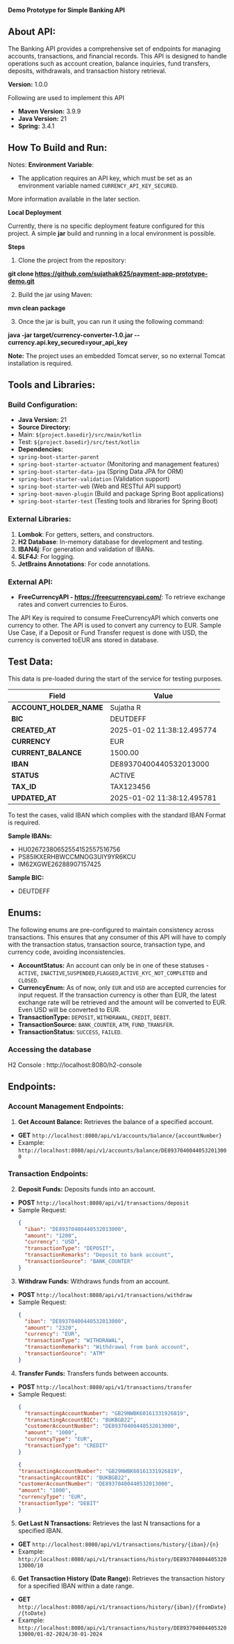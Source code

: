 **Demo Prototype for Simple Banking API**
## About API:

The Banking API provides a comprehensive set of endpoints for managing accounts, transactions, and financial records. This API is designed to handle operations such as account creation, balance inquiries, fund transfers, deposits, withdrawals, and transaction history retrieval.

**Version:** 1.0.0

Following are used to implement this API

- **Maven Version:** 3.9.9
- **Java Version:** 21
- **Spring:** 3.4.1

## How To Build and Run:

Notes:
**Environment Variable**:
- The application requires an API key, which must be set as an environment variable named `CURRENCY_API_KEY_SECURED`.

More information available in the later section.

**Local Deployment**

Currently, there is no specific deployment feature configured for this project. A simple **jar** build and running in a local environment is possible.

**Steps**

1. Clone the project from the repository:

**git clone https://github.com/sujathak625/payment-app-prototype-demo.git**

2. Build the jar using Maven:

**mvn clean package**

3. Once the jar is built, you can run it using the following command:

**java -jar target/currency-converter-1.0.jar --currency.api.key_secured=your_api_key**

**Note:** The project uses an embedded Tomcat server, so no external Tomcat installation is required.

## Tools and Libraries:

### Build Configuration:
- **Java Version:** 21
- **Source Directory:**
- Main: `${project.basedir}/src/main/kotlin`
- Test: `${project.basedir}/src/test/kotlin`
- **Dependencies:**
- `spring-boot-starter-parent`
- `spring-boot-starter-actuator` (Monitoring and management features)
- `spring-boot-starter-data-jpa` (Spring Data JPA for ORM)
- `spring-boot-starter-validation` (Validation support)
- `spring-boot-starter-web` (Web and RESTful API support)
- `spring-boot-maven-plugin` (Build and package Spring Boot applications)
- `spring-boot-starter-test` (Testing tools and libraries for Spring Boot)

### External Libraries:
1. **Lombok**: For getters, setters, and constructors.
2. **H2 Database**: In-memory database for development and testing.
3. **IBAN4j**: For generation and validation of IBANs.
4. **SLF4J**: For logging.
5. **JetBrains Annotations**: For code annotations.

### External API:
- **FreeCurrencyAPI - https://freecurrencyapi.com/**: To retrieve exchange rates and convert currencies to Euros.

The API Key is required to consume FreeCurrencyAPI which converts one currency to other. The API is used to convert
any currency to EUR. Sample Use Case, if a Deposit or Fund Transfer request is done with USD, the currency is converted toEUR ans stored
in database.

## Test Data:
This data is pre-loaded during the start of the service for testing purposes.

| **Field**              | **Value**                  |
|------------------------|----------------------------|
| **ACCOUNT_HOLDER_NAME** | Sujatha R                  |
| **BIC**                 | DEUTDEFF                   |
| **CREATED_AT**          | 2025-01-02 11:38:12.495774 |
| **CURRENCY**            | EUR                        |
| **CURRENT_BALANCE**    | 1500.00                    |
| **IBAN**                | DE89370400440532013000     |
| **STATUS**              | ACTIVE                     |
| **TAX_ID**              | TAX123456                  |
| **UPDATED_AT**          | 2025-01-02 11:38:12.495781 |

To test the cases, valid IBAN which complies with the standard IBAN Format is required.

**Sample IBANs:** 
- HU02672380652554152557516756
- PS85IKXERHBWCCMNOG3UIY9YR6KCU
- IM62XGWE26288907157425

**Sample BIC:**
- DEUTDEFF

## Enums:
The following enums are pre-configured to maintain consistency across transactions. This ensures that any consumer of this API will have to comply with the transaction status, transaction source, transaction type, and currency code, avoiding inconsistencies.

- **AccountStatus:** An account can only be in one of these statuses - `ACTIVE`, `INACTIVE`,`SUSPENDED`,`FLAGGED`,`ACTIVE_KYC_NOT_COMPLETED` and `CLOSED`.
- **CurrencyEnum:** As of now, only `EUR` and `USD` are accepted currencies for input request. If the transaction currency is other than EUR, the latest exchange rate will be retrieved and the amount will be converted to EUR. Even USD will be converted to EUR.
- **TransactionType:** `DEPOSIT`, `WITHDRAWAL`, `CREDIT`, `DEBIT`.
- **TransactionSource:** `BANK_COUNTER`, `ATM`, `FUND_TRANSFER`.
- **TransactionStatus:** `SUCCESS`, `FAILED`.

### Accessing the database

H2 Console : http://localhost:8080/h2-console

## Endpoints:

### Account Management Endpoints:

1. **Get Account Balance:** Retrieves the balance of a specified account.
- **GET** `http://localhost:8080/api/v1/accounts/balance/{accountNumber}`
- Example: `http://localhost:8080/api/v1/accounts/balance/DE89370400440532013000`

### Transaction Endpoints:

2. **Deposit Funds:** Deposits funds into an account.
- **POST** `http://localhost:8080/api/v1/transactions/deposit`
- Sample Request:
  ```json
  {
    "iban": "DE89370400440532013000",
    "amount": "1200",
    "currency": "USD",
    "transactionType": "DEPOSIT",
    "transactionRemarks": "Deposit to bank account",
    "transactionSource": "BANK_COUNTER"
  }
  ```

3. **Withdraw Funds:** Withdraws funds from an account.
- **POST** `http://localhost:8080/api/v1/transactions/withdraw`
- Sample Request:
  ```json
  {
    "iban": "DE89370400440532013000",
    "amount": "2320",
    "currency": "EUR",
    "transactionType": "WITHDRAWAL",
    "transactionRemarks": "Withdrawal from bank account",
    "transactionSource": "ATM"
  }
  ```

4. **Transfer Funds:** Transfers funds between accounts.
- **POST** `http://localhost:8080/api/v1/transactions/transfer`
- Sample Request:
  ```json
  {
    "transactingAccountNumber": "GB29NWBK60161331926819",
    "transactingAccountBIC": "BUKBGB22",
    "customerAccountNumber": "DE89370400440532013000",
    "amount": "1000",
    "currencyType": "EUR",
    "transactionType": "CREDIT"
  }
  ```
    ```json
  {
    "transactingAccountNumber": "GB29NWBK60161331926819",
    "transactingAccountBIC": "BUKBGB22",
    "customerAccountNumber": "DE89370400440532013000",
    "amount": "1000",
    "currencyType": "EUR",
    "transactionType": "DEBIT"
  }
  ```

5. **Get Last N Transactions:** Retrieves the last N transactions for a specified IBAN.
- **GET** `http://localhost:8080/api/v1/transactions/history/{iban}/{n}`
- Example: `http://localhost:8080/api/v1/transactions/history/DE89370400440532013000/10`

6. **Get Transaction History (Date Range):** Retrieves the transaction history for a specified IBAN within a date range.
- **GET** `http://localhost:8080/api/v1/transactions/history/{iban}/{fromDate}/{toDate}`
- Example: `http://localhost:8080/api/v1/transactions/history/DE89370400440532013000/01-02-2024/30-01-2024`
